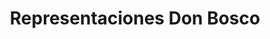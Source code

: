 ---
title: "Representaciones Don Bosco"
url: /puerto-la-cruz/representaciones-don-bosco/
shop: tienda rural
---